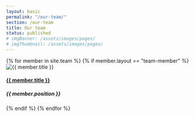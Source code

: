 ```yaml
---
layout: basic
permalink: "/our-team/"
section: /our-team
title: Our team
status: published
# imgBanner: /assets/images/pages/
# imgThumbnail: /assets/images/pages/
---
```


<div class="row small-up-2 medium-up-3 large-up-4">
  {% for member in site.team %}
    {% if member.layout == "team-member" %}
      <div class="column column-block">
        <img src="{{ site.baseurl }}{{ member.portrait }}" class="thumbnail image--full" alt="{{ member.title }}">
        <h4><a href="{{ member.url | prepend: site.baseurl }}">{{ member.title }}</a></h4>
        <h5>{{ member.position }}</h5>
      </div>
    {% endif %}
  {% endfor %}
</div>
